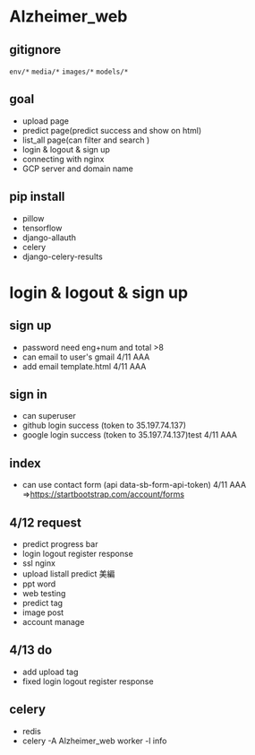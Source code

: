# Alzheimer_web
## gitignore 
```env/*```
```media/*```
```images/*```
```models/*```
## goal 
* upload page
* predict page(predict success and show on html)
* list_all page(can filter and search )
* login & logout & sign up 
* connecting with nginx
* GCP server and domain name
## pip install 
* pillow
* tensorflow
* django-allauth
* celery
* django-celery-results
# login & logout & sign up 
## sign up
* password need eng+num and total >8
* can email to user's gmail 4/11 AAA
* add email template.html 4/11 AAA 
## sign in
* can superuser
* github login success (token to 35.197.74.137)
* google login success (token to 35.197.74.137)test 4/11 AAA
## index
* can use contact form (api data-sb-form-api-token) 4/11 AAA =>https://startbootstrap.com/account/forms
## 4/12 request
* predict progress bar
* login logout register response
* ssl nginx
* upload listall predict  美編
* ppt word 
* web testing
* predict tag 
* image post
* account manage
## 4/13 do 
* add upload tag
* fixed login logout register response
## celery
* redis 
* celery -A Alzheimer_web worker -l info